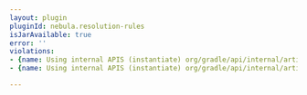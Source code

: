 ```yaml
---
layout: plugin
pluginId: nebula.resolution-rules
isJarAvailable: true
error: ''
violations:
- {name: Using internal APIS (instantiate) org/gradle/api/internal/artifacts/ivyservice/ivyresolve/strategy/LatestVersionSelector}
- {name: Using internal APIS (instantiate) org/gradle/api/internal/artifacts/configurations/ConfigurationInternal}

---
```

